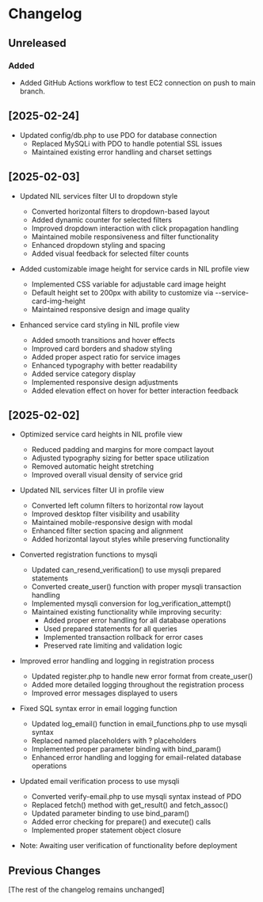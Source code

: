 # Changelog

## Unreleased

### Added
- Added GitHub Actions workflow to test EC2 connection on push to main branch.

## [2025-02-24]
- Updated config/db.php to use PDO for database connection
    - Replaced MySQLi with PDO to handle potential SSL issues
    - Maintained existing error handling and charset settings

## [2025-02-03]
- Updated NIL services filter UI to dropdown style
    - Converted horizontal filters to dropdown-based layout
    - Added dynamic counter for selected filters
    - Improved dropdown interaction with click propagation handling
    - Maintained mobile responsiveness and filter functionality
    - Enhanced dropdown styling and spacing
    - Added visual feedback for selected filter counts

- Added customizable image height for service cards in NIL profile view
    - Implemented CSS variable for adjustable card image height
    - Default height set to 200px with ability to customize via --service-card-img-height
    - Maintained responsive design and image quality

- Enhanced service card styling in NIL profile view
    - Added smooth transitions and hover effects
    - Improved card borders and shadow styling
    - Added proper aspect ratio for service images
    - Enhanced typography with better readability
    - Added service category display
    - Implemented responsive design adjustments
    - Added elevation effect on hover for better interaction feedback

## [2025-02-02]
- Optimized service card heights in NIL profile view
    - Reduced padding and margins for more compact layout
    - Adjusted typography sizing for better space utilization
    - Removed automatic height stretching
    - Improved overall visual density of service grid

- Updated NIL services filter UI in profile view
    - Converted left column filters to horizontal row layout
    - Improved desktop filter visibility and usability
    - Maintained mobile-responsive design with modal
    - Enhanced filter section spacing and alignment
    - Added horizontal layout styles while preserving functionality

- Converted registration functions to mysqli
    - Updated can_resend_verification() to use mysqli prepared statements
    - Converted create_user() function with proper mysqli transaction handling
    - Implemented mysqli conversion for log_verification_attempt()
    - Maintained existing functionality while improving security:
        * Added proper error handling for all database operations
        * Used prepared statements for all queries
        * Implemented transaction rollback for error cases
        * Preserved rate limiting and validation logic
- Improved error handling and logging in registration process
    - Updated register.php to handle new error format from create_user()
    - Added more detailed logging throughout the registration process
    - Improved error messages displayed to users
- Fixed SQL syntax error in email logging function
    - Updated log_email() function in email_functions.php to use mysqli syntax
    - Replaced named placeholders with ? placeholders
    - Implemented proper parameter binding with bind_param()
    - Enhanced error handling and logging for email-related database operations
- Updated email verification process to use mysqli
    - Converted verify-email.php to use mysqli syntax instead of PDO
    - Replaced fetch() method with get_result() and fetch_assoc()
    - Updated parameter binding to use bind_param()
    - Added error checking for prepare() and execute() calls
    - Implemented proper statement object closure
- Note: Awaiting user verification of functionality before deployment

## Previous Changes
[The rest of the changelog remains unchanged]
